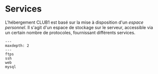 Services
========

L'hébergement CLUB1 est basé sur la mise à disposition d'un *espace personnel*.
Il s'agit d'un espace de stockage sur le serveur, accessible via un certain
nombre de protocoles, fournissant différents services.


```{toctree}
---
maxdepth: 2
---
ftps
ssh
web
mysql
```
